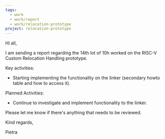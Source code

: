 ```yaml
---
tags:
  - work
  - work/report
  - work/relocation-prototype
project: relocation-prototype
---
```

Hi all,  
  
I am sending a report regarding the 14th lot of 10h worked on the RISC-V  
Custom Relocation Handling prototype.  
  
Key activities:  
* Starting implementing the functionality on the linker (secondary howto table and how to access it).  
  
Planned Activities:  
* Continue to investigate and implement functionality to the linker.  
  
Please let me know if there's anything that needs to be reviewed.  
  
Kind regards,  
  
Pietra